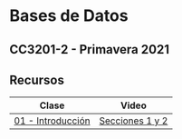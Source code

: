 # Bases de Datos
## CC3201-2 - Primavera 2021

## Recursos

Clase               | Video
------------------- | ------- 
[01 - Introducción](https://github.com/CC3201/2021-2/blob/main/Clases/01-Introduccion.pdf)   | [Secciones 1 y 2](https://users.dcc.uchile.cl/~cgutierr/cursos/BD2021/zoom-clase2021-1.mp4)
